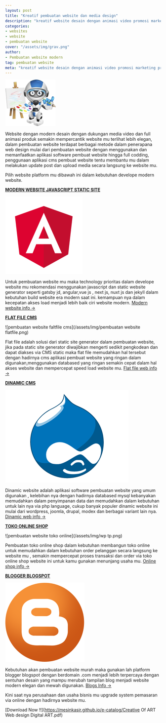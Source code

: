 ```yaml
---
layout: post
title: "Kreatif pembuatan website dan media design"
description: "kreatif website desain dengan animasi video promosi marketing produk"
categories: 
- websites
- website
- pembuatan website
cover: "/assets/img/grav.png"
author:
- Pembuatan website modern
tag: pembuatan website
meta: "kreatif website desain dengan animasi video promosi marketing produk"
---
```

  ![pembuatan website](/assets/img/website.png)

Website dengan modern desain dengan dukungan media video dan full animasi produk semakin mempercantik website mu terlihat lebih elegan, dalam pembuatan website terdapat berbagai metode dalam penerapana web design mulai dari pembuatan website dengan menggunakan dan memanfaatkan aplikasi software pembuat website hingga full codding, penggunaan aplikasi cms pembuat website tentu membantu mu dalam melakukan update post dan upload media secara langsung ke website mu.

Pilih website platform mu dibawah ini dalam kebutuhan develope modern website.

**[MODERN WEBSITE JAVASCRIPT STATIC SITE](/website/2020/03/20/flatfile.html)**

 ![pembuatan website terbaru modern](/assets/img/angular2-logo-red.png)

Untuk pembuatan website mu maka technology prioritas dalam develope website mu rekomendasi menggunakan javascript dan static website generator seperti gatsby jd, angular,vue js , next js, nuxt js dan jekyll dalam kebutuhan build website era modern saat ini. kemampuan nya dalam kecepatan akses load menjadi lebih baik ciri website modern. 
[Modern website info →](/website/2020/03/25/static.html)

**[FLAT FILE CMS](/website/2020/03/20/flatfile.html)**

 ![pembuatan website faltfile cms](/assets/img/pembuatan website flatfile.png)

Flat file adalah solusi dari static site generator dalam pembuatan website, jika pada static site generator diwajibkan mengerti sedikit pengkodean dan dapat diakses via CMS static maka flat file memudahkan hal tersebut dengan hadirnya cms aplikasi pembuat website yang ringan dalam digunakan,menggunakan databased yang ringan semakin cepat dalam hal akses website dan mempercepat speed load website mu.
[Flat file web info →](/website/2020/03/20/flatfile.html)

**[DINAMIC CMS](/website/2020/03/20/flatfile.html)**

 ![pembuatan website](/assets/img/drupaltp.png)

Dinamic website adalah aplikasi software pembuatan website yang umum digunakan , kelebihan nya dengan hadirnya databased mysql kebanyakan memudahkan dalam penyimpanan data dan memudahkan dalam kebutuhan untuk lain nya via php language, cukup banyak populer dinamic website ini mulai dari wordpress, joomla, drupal, modex dan berbagai variant lain nya.
[Dinamic web info →](/website/2020/03/19/dinamyc.html)

**[TOKO ONLINE SHOP](/website/2020/03/20/flatfile.html)**

 ![pembuatan website toko online](/assets/img/wp tp.png)

Pembuatan toko online shop dalam kebutuhan membangun toko online untuk memudahkan dalam kebutuhan order pelanggan secara langsung ke website mu , semakin mempercepat proses transaksi dan order via toko online shop website ini untuk kamu gunakan menunjang usaha mu.
[Online shop info →](/website/2020/03/19/tokooonline-shop.html)

**[BLOGGER BLOGSPOT](/website/2020/03/20/flatfile.html)**

 ![pembuatan website murah](/assets/img/blogggers.png)

Kebutuhan akan pembuatan website murah maka gunakan lah platform blogger blogspot dengan berdomain .com menjadi lebih terpercaya dengan sentuhan desain yang mampu merubah tampilan blog menjadi website modern elegan dan mewah digunakan.
[Blogs Info →](/website/2020/03/18/blogger.html)


Kini saat nya perusahaan dan usaha bisnis mu upgrade system pemasaran via online dengan hadirnya website mu.

 [Download Now !!](https://mesinkasir.github.io/e-catalog/Creative Of ART Web design Digital ART.pdf)